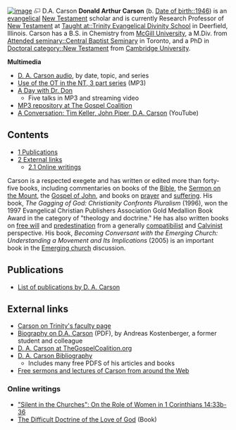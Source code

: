 [![image](images/7/72/Carson-new.jpg)](http://www.theopedia.com/File:Carson-new.jpg)
[![image](data:image/png;base64,iVBORw0KGgoAAAANSUhEUgAAAA8AAAALCAAAAACFLIiAAAAAAnRSTlMA/1uRIrUAAABPSURBVAjXY/j///+5vXDwjAHIr26ZAgXZe8H8a/+hoIcw/9nevdVL9+79DuPvzQYZFPUezu8BMZLXgkExnD8HAu6hqv//n+HZVjD4DuUDAKlChD3fj6aPAAAAAElFTkSuQmCC)](http://www.theopedia.com/File:Carson-new.jpg "Enlarge")
D.A. Carson
**Donald Arthur Carson** (b.
[Date of birth::1946](http://www.theopedia.com/index.php?title=Date_of_birth::1946&action=edit&redlink=1 "Date of birth::1946 (page does not exist)"))
is an [evangelical](Evangelical "Evangelical")
[New Testament](New_Testament "New Testament") scholar and is
currently Research Professor of
[New Testament](New_Testament "New Testament") at
[Taught at::Trinity Evangelical Divinity School](http://www.theopedia.com/index.php?title=Taught_at::Trinity_Evangelical_Divinity_School&action=edit&redlink=1 "Taught at::Trinity Evangelical Divinity School (page does not exist)")
in Deerfield, Illinois. Carson has a B.S. in Chemistry from
[McGill University](http://www.theopedia.com/index.php?title=Attended_university::w:McGill_University&action=edit&redlink=1 "Attended university::w:McGill University (page does not exist)"),
a M.Div. from
[Attended seminary::Central Baptist Seminary](http://www.theopedia.com/index.php?title=Attended_seminary::Central_Baptist_Seminary&action=edit&redlink=1 "Attended seminary::Central Baptist Seminary (page does not exist)")
in Toronto, and a PhD in
[Doctoral category::New Testament](http://www.theopedia.com/index.php?title=Doctoral_category::New_Testament&action=edit&redlink=1 "Doctoral category::New Testament (page does not exist)")
from
[Cambridge University](http://www.theopedia.com/index.php?title=Attended_university::w:Cambridge_University&action=edit&redlink=1 "Attended university::w:Cambridge University (page does not exist)").

**Multimedia**

-   [D. A. Carson audio](http://www.thegospelcoalition.org/resources/author-index/D.A.-Carson/DA_Carson#),
    by date, topic, and series
-   [Use of the OT in the NT, 3 part series](http://www.euroleadershipresources.org/resource.php?ID=242&Tab=AudioDownload)
    (MP3)
-   [A Day with Dr. Don](http://theologica.blogspot.com/2009/01/carson-at-mars-hill.html)
    - Five talks in MP3 and streaming video
-   [MP3 repository at The Gospel Coalition](http://www.thegospelcoalition.org/about/da_carson#t=resources)
-   [A Conversation: Tim Keller, John Piper, D.A. Carson](http://www.youtube.com/view_play_list?p=3AF46C1B91557D25)
    (YouTube)

## Contents

-   [1 Publications](#Publications)
-   [2 External links](#External_links)
    -   [2.1 Online writings](#Online_writings)


Carson is a respected exegete and has written or edited more than
forty-five books, including commentaries on books of the
[Bible](Bible "Bible"), the
[Sermon on the Mount](Sermon_on_the_Mount "Sermon on the Mount"),
the [Gospel of John](Gospel_of_John "Gospel of John"), and books on
[prayer](Prayer "Prayer") and [suffering](Suffering "Suffering").
His book, *The Gagging of God: Christianity Confronts Pluralism*
(1996), won the 1997 Evangelical Christian Publishers Association
Gold Medallion Book Award in the category of "theology and
doctrine." He has also written books on
[free will](Free_will "Free will") and
[predestination](Predestination "Predestination") from a generally
[compatibilist](Compatibilism "Compatibilism") and
[Calvinist](Calvinism "Calvinism") perspective. His book,
*Becoming Conversant with the Emerging Church: Understanding a Movement and Its Implications*
(2005) is an important book in the
[Emerging church](Emerging_church "Emerging church") discussion.

## Publications

-   [List of publications by D. A. Carson](http://www.thegospelcoalition.org/about/council-members/da_carson)

## External links

-   [Carson on Trinity's faculty page](http://wvvw.tiu.edu/divinity/academics/faculty/carson)
-   [Biography on D.A. Carson](http://www.biblicalfoundations.org/pdf/Carson.pdf)
    (PDF), by Andreas Kostenberger, a former student and colleague
-   [D. A. Carson at TheGospelCoalition.org](http://www.thegospelcoalition.org/about/council-members/da_carson)
-   [D. A. Carson Bibliography](http://www.thegospelcoalition.org/resources/author-index/a/da_carson#Bibliography)
    - Includes many free PDFS of his articles and books
-   [Free sermons and lectures of Carson from around the Web](http://pjtibayan.wordpress.com/2006/10/17/d-a-carson-audio-sermonslectures/)

### Online writings

-   ["Silent in the Churches": On the Role of Women in 1 Corinthians 14:33b-36](http://www.bible.org/page.asp?page_id=2821)
-   [The Difficult Doctrine of the Love of God](http://s3.amazonaws.com/tgc-documents/carson/2000_difficult_doctrine_of_the_love_of_God.pdf)
    (Book)



